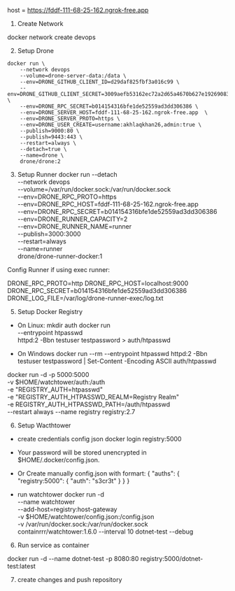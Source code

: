 host =  https://fddf-111-68-25-162.ngrok-free.app

1. Create Network

docker network create devops

2. Setup Drone
```
docker run \     
    --network devops 
    --volume=drone-server-data:/data \
    --env=DRONE_GITHUB_CLIENT_ID=d29daf825fbf3a016c99 \
    --env=DRONE_GITHUB_CLIENT_SECRET=3009aefb53162ec72a2d65a4670b627e19269083 \
    --env=DRONE_RPC_SECRET=b014154316bfe1de52559ad3dd306386 \
    --env=DRONE_SERVER_HOST=fddf-111-68-25-162.ngrok-free.app  \
    --env=DRONE_SERVER_PROTO=https \
    --env=DRONE_USER_CREATE=username:akhlaqkhan26,admin:true \
    --publish=9000:80 \
    --publish=9443:443 \
    --restart=always \
    --detach=true \
    --name=drone \
    drone/drone:2
```

3. Setup Runner
docker run --detach \
  --network devops \
  --volume=/var/run/docker.sock:/var/run/docker.sock \
  --env=DRONE_RPC_PROTO=https \
  --env=DRONE_RPC_HOST=fddf-111-68-25-162.ngrok-free.app \
  --env=DRONE_RPC_SECRET=b014154316bfe1de52559ad3dd306386 \
  --env=DRONE_RUNNER_CAPACITY=2 \
  --env=DRONE_RUNNER_NAME=runner \
  --publish=3000:3000 \
  --restart=always \
  --name=runner \
  drone/drone-runner-docker:1

Config Runner if using exec runner:

DRONE_RPC_PROTO=http
DRONE_RPC_HOST=localhost:9000
DRONE_RPC_SECRET=b014154316bfe1de52559ad3dd306386
DRONE_LOG_FILE=/var/log/drone-runner-exec/log.txt

    
5. Setup Docker Registry

- On Linux:
mkdir auth
docker run \
  --entrypoint htpasswd \
  httpd:2 -Bbn testuser testpassword > auth/htpasswd

- On Windows
docker run --rm --entrypoint htpasswd httpd:2 -Bbn testuser testpassword | Set-Content -Encoding ASCII auth/htpasswd


docker run -d -p 5000:5000 \
-v $HOME/watchtower/auth:/auth \
-e "REGISTRY_AUTH=htpasswd" \
-e "REGISTRY_AUTH_HTPASSWD_REALM=Registry Realm" \
-e REGISTRY_AUTH_HTPASSWD_PATH=/auth/htpasswd \
--restart always --name registry registry:2.7

6. Setup Wacthtower

- create credentials config json
    docker login registry:5000
- Your password will be stored unencrypted in $HOME/.docker/config.json.
- Or Create manually config.json with formart:
{
    "auths": {
            "registry:5000": {
                "auth": "s3cr3t"
            }
        }
}

- run watchtower
docker run -d \
--name watchtower \
--add-host=registry:host-gateway \
-v $HOME/watchtower/config.json:/config.json \
-v /var/run/docker.sock:/var/run/docker.sock containrrr/watchtower:1.6.0 --interval 10 dotnet-test --debug


6. Run service as container

 docker run -d --name dotnet-test -p 8080:80 registry:5000/dotnet-test:latest

7. create changes and push repository